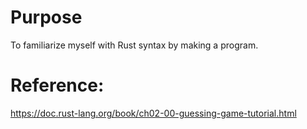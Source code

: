 # Purpose
To familiarize myself with Rust syntax by making a program. 

# Reference: 
https://doc.rust-lang.org/book/ch02-00-guessing-game-tutorial.html
